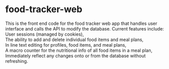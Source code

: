 # food-tracker-web
This is the front end code for the food tracker web app that handles user interface and calls the API to modify the database.
Current features include:  
User sessions (managed by cookies),  
The ability to add and delete individual food items and meal plans,  
In line text editing for profiles, food items, and meal plans,  
A macro counter for the nutritional info of all food items in a meal plan,  
Immediately reflect any changes onto or from the database without refreshing.  
  
